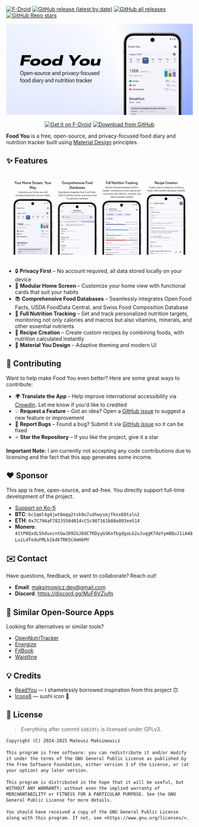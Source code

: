 [![F-Droid](https://img.shields.io/f-droid/v/com.maksimowiczm.foodyou?color=b4eb12&label=F-Droid&logo=fdroid&logoColor=1f78d2)](https://f-droid.org/en/packages/com.maksimowiczm.foodyou)
[![GitHub release (latest by date)](https://img.shields.io/github/v/release/maksimowiczm/FoodYou?color=black&label=Stable&logo=github)](https://github.com/maksimowiczm/FoodYou/releases/latest/)
[![GitHub all releases](https://img.shields.io/github/downloads/maksimowiczm/FoodYou/total?label=Downloads&logo=github)](https://github.com/maksimowiczm/FoodYou/releases/)
[![GitHub Repo stars](https://img.shields.io/github/stars/maksimowiczm/FoodYou?style=flat&logo=data%3Aimage%2Fsvg%2Bxml%3Bbase64%2CPD94bWwgdmVyc2lvbj0iMS4wIiBlbmNvZGluZz0idXRmLTgiPz4KPHN2ZyBoZWlnaHQ9IjI0IiB2aWV3Qm94PSIwIC05NjAgOTYwIDk2MCIgd2lkdGg9IjI0IiB4bWxucz0iaHR0cDovL3d3dy53My5vcmcvMjAwMC9zdmciPgogIDxwYXRoIGQ9Im0zNTQtMjQ3IDEyNi03NiAxMjYgNzctMzMtMTQ0IDExMS05Ni0xNDYtMTMtNTgtMTM2LTU4IDEzNS0xNDYgMTMgMTExIDk3LTMzIDE0M1pNMjMzLTgwbDY1LTI4MUw4MC01NTBsMjg4LTI1IDExMi0yNjUgMTEyIDI2NSAyODggMjUtMjE4IDE4OSA2NSAyODEtMjQ3LTE0OUwyMzMtODBabTI0Ny0zNTBaIiBzdHlsZT0iZmlsbDogcmdiKDI0NSwgMjI3LCA2Nik7Ii8%2BCjwvc3ZnPg%3D%3D&color=%23f8e444)](https://github.com/maksimowiczm/FoodYou/stargazers)

<div align="center">
    <img src="./metadata/en-US/images/featureGraphic.png" alt="Feature Graphic" />
</div>

<div align="center">

[<img src="https://fdroid.gitlab.io/artwork/badge/get-it-on.png" alt="Get it on F-Droid" height="75">](https://f-droid.org/packages/com.maksimowiczm.foodyou)
[<img src="https://s1.ax1x.com/2023/01/12/pSu1a36.png" alt="Download from GitHub" height="75">](https://github.com/maksimowiczm/FoodYou/releases)

</div>

**Food You** is a free, open-source, and privacy-focused food diary and nutrition tracker built
using [Material Design](https://m3.material.io/) principles.

## ✨ Features

<br>

<div align="center">
  <img src="metadata/en-US/images/phoneScreenshots/1.png" width="23%" alt="Modular Home Screen"/>
  <img src="metadata/en-US/images/phoneScreenshots/2.png" width="23%" alt="Comprehensive Food Databases"/>
  <img src="metadata/en-US/images/phoneScreenshots/3.png" width="23%" alt="Full Nutrition Tracking"/>
  <img src="metadata/en-US/images/phoneScreenshots/4.png" width="23%" alt="Recipe Creation"/>
</div>

<br>

- 🔒 **Privacy First** – No account required, all data stored locally on your device
- 🧩 **Modular Home Screen** – Customize your home view with functional cards that suit your habits
- 📚 **Comprehensive Food Databases** – Seamlessly integrates Open Food Facts, USDA FoodData Central,
  and Swiss Food Composition Database
- 🧪 **Full Nutrition Tracking** – Set and track personalized nutrition targets, monitoring not only
  calories and macros but also vitamins, minerals, and other essential nutrients
- 🍲 **Recipe Creation** – Create custom recipes by combining foods, with nutrition calculated
  instantly
- 🎨 **Material You Design** – Adaptive theming and modern UI

## 🤝 Contributing

Want to help make Food You even better? Here are some great ways to contribute:

- 🌍 **Translate the App** – Help improve international accessibility
  via [Crowdin](https://crowdin.com/project/food-you). Let me know if you'd like to credited
- 💡 **Request a Feature** – Got an idea? Open
  a [GitHub issue](https://github.com/maksimowiczm/FoodYou/issues) to suggest a new feature or
  improvement
- 🐞 **Report Bugs** – Found a bug? Submit it
  via [GitHub issue](https://github.com/maksimowiczm/FoodYou/issues) so it can be fixed
- ⭐ **Star the Repository** – If you like the project, give it a star

**Important Note:** I am currently not accepting any code contributions due to licensing and the
fact that this app generates some income.

## ❤️ Sponsor

This app is free, open-source, and ad-free. You directly support full-time development of the
project.

- [Support on Ko-fi](https://ko-fi.com/maksimowiczm)
- **BTC**: `bc1qml4g4jwt6mqq2tsk9u7udhwysmjfknx68taln2`
- **ETH**: `0x7C794aF78235504014cC5c987161b80a803ee514`
- **Monero**:
  `41tP8QxdL5hduxcntGwJD92GJDdCTKDyyGSKofbgdgaLG2uJuqgK7daYymBQuJ1iA48LuiLdfoduFMLk1kdkTRKSC4mHkMY`

## ✉️ Contact

Have questions, feedback, or want to collaborate? Reach out!

- **Email**: [maksimowicz.dev@gmail.com](mailto:maksimowicz.dev@gmail.com?subject=Food%20You)
- **Discord**: https://discord.gg/MuF6VZjufn

## 🔄 Similar Open-Source Apps

Looking for alternatives or similar tools?

- [OpenNutriTracker](https://github.com/simonoppowa/OpenNutriTracker)
- [Energize](https://codeberg.org/epinez/Energize)
- [FitBook](https://github.com/brandonp2412/FitBook)
- [Waistline](https://github.com/davidhealey/waistline)

## 💡 Credits

- [ReadYou](https://github.com/Ashinch/ReadYou) — I shamelessly borrowed inspiration from this
  project 🙃
- [Icons8](https://icons8.com) — sushi icon 🍣

## 📜 License

> Everything after commit `bd829fc` is licensed under GPLv3.

```
Copyright (C) 2024-2025 Mateusz Maksimowicz

This program is free software: you can redistribute it and/or modify it under the terms of the GNU General Public License as published by the Free Software Foundation, either version 3 of the License, or (at your option) any later version.

This program is distributed in the hope that it will be useful, but WITHOUT ANY WARRANTY; without even the implied warranty of MERCHANTABILITY or FITNESS FOR A PARTICULAR PURPOSE. See the GNU General Public License for more details.

You should have received a copy of the GNU General Public License along with this program. If not, see <https://www.gnu.org/licenses/>.
```